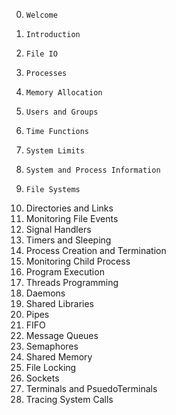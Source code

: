 0)     Welcome                  
1)     Introduction       
2)     File IO 
3)     Processes 
4)     Memory Allocation
5)     Users and Groups 
6)     Time Functions 
7)     System Limits     
8)     System and Process Information
9)     File Systems
10)    Directories and Links
11)    Monitoring File Events
12)    Signal Handlers
13)    Timers and Sleeping
14)    Process Creation and Termination
15)    Monitoring Child Process
16)    Program Execution
17)    Threads Programming
18)    Daemons
19)    Shared Libraries
20)    Pipes 
21)    FIFO 
22)    Message Queues
23)    Semaphores
24)    Shared Memory 
25)    File Locking
26)    Sockets
27)    Terminals and PsuedoTerminals
28)    Tracing System Calls